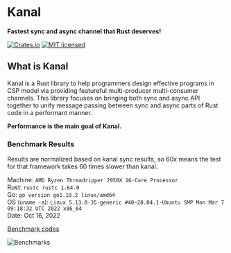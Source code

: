 # Kanal
**Fastest sync and async channel that Rust deserves!**

[![Crates.io][crates-badge]][crates-url]
[![MIT licensed][mit-badge]][mit-url]

[crates-badge]: https://img.shields.io/crates/v/kanal.svg
[crates-url]: https://crates.io/crates/kanal
[mit-badge]: https://img.shields.io/badge/license-MIT-blue.svg
[mit-url]: https://github.com/fereidani/kanal/blob/master/LICENSE

## What is Kanal
Kanal is a Rust library to help programmers design effective programs in CSP model via providing featureful multi-producer multi-consumer channels.
This library focuses on bringing both sync and async API together to unify message passing between sync and async parts of Rust code in a performant manner.

**Performance is the main goal of Kanal.**

### Benchmark Results
Results are normalized based on kanal sync results, so 60x means the test for that framework takes 60 times slower than kanal.

Machine: `AMD Ryzen Threadripper 2950X 16-Core Processor`<br />
Rust: `rustc rustc 1.64.0`<br />
Go: `go version go1.19.2 linux/amd64`<br />
OS (`uname -a`): `Linux 5.13.0-35-generic #40~20.04.1-Ubuntu SMP Mon Mar 7 09:18:32 UTC 2022 x86_64`<br />
Date: Oct 16, 2022

[Benchmark codes](https://github.com/fereidani/rust-channel-benchmarks)

![Benchmarks](https://i.imgur.com/gHfk5fy.png)
